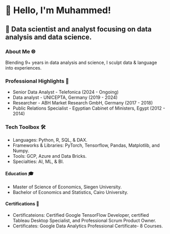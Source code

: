 # 👋 Hello, I'm Muhammed!

## 🚀 Data scientist and analyst focusing on data analysis and data science.

### About Me 🌐

Blending 9+ years in data analysis and science, I sculpt data & language into experiences.

### Professional Highlights 🌟
- Senior Data Analyst - Telefonica (2024 - Ongoing)
- Data analyst - UNICEPTA, Germany (2019 - 2024)
- Researcher - ABH Market Research GmbH, Germany (2017 - 2018)
- Public Relations Specialist - Egyptian Cabinet of Ministers, Egypt (2012 - 2014)

### Tech Toolbox 🛠️
- Languages: Python, R, SQL, & DAX.
- Frameworks & Libraries: PyTorch, Tensorflow, Pandas, Matplotlib, and Numpy.
- Tools: GCP, Azure and Data Bricks.
- Specialties: AI, ML, & BI.
  
#### Education 🎓
- Master of Science of Economics, Siegen University.
- Bachelor of Economics and Statistics, Cairo University.

#### Certifications 📜
- Certificateions: Certified Google TensorFlow Developer, certified Tableau Desktop Specialist, and Professional Scrum Product Owner.
- Certificates: Google Data Analytics Professional Certificate- 8 Courses.






